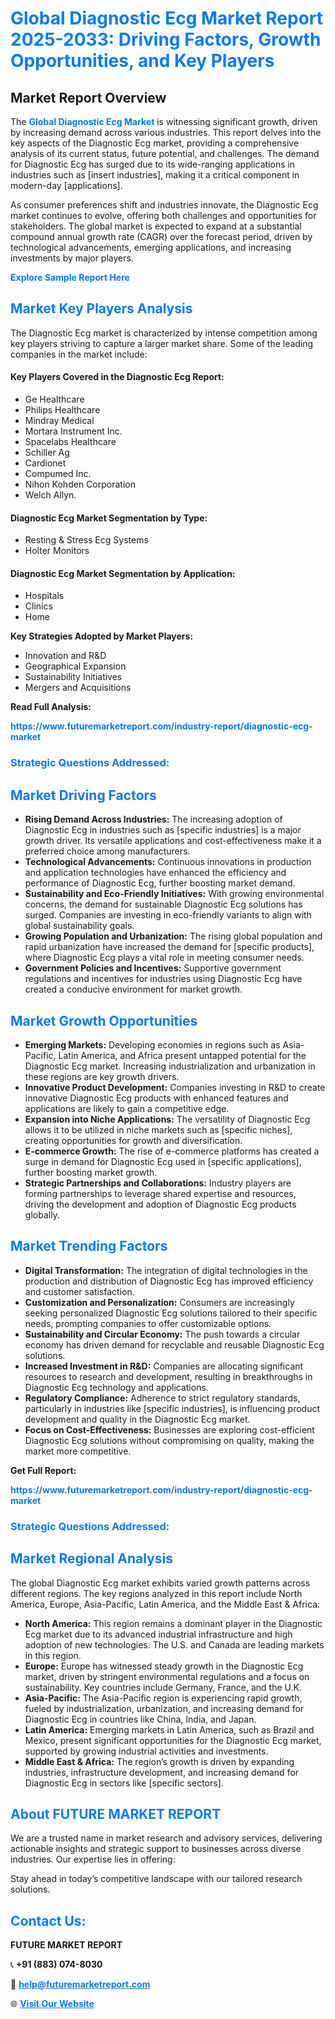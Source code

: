 <h1 style="color: #007BFF;">Global Diagnostic Ecg Market Report 2025-2033: Driving Factors, Growth Opportunities, and Key Players</h1>

<section id="overview">
<h2>Market Report Overview</h2>
<p>The <a href="https://www.futuremarketreport.com/industry-report/diagnostic-ecg-market" style="color: #007BFF; text-decoration: none;"><strong>Global Diagnostic Ecg Market</strong></a> is witnessing significant growth, driven by increasing demand across various industries. This report delves into the key aspects of the Diagnostic Ecg market, providing a comprehensive analysis of its current status, future potential, and challenges. The demand for Diagnostic Ecg has surged due to its wide-ranging applications in industries such as [insert industries], making it a critical component in modern-day [applications].</p>
<p>As consumer preferences shift and industries innovate, the Diagnostic Ecg market continues to evolve, offering both challenges and opportunities for stakeholders. The global market is expected to expand at a substantial compound annual growth rate (CAGR) over the forecast period, driven by technological advancements, emerging applications, and increasing investments by major players.</p>
</section>

<section id="overview">
<p><a href="https://www.futuremarketreport.com/request-sample/reportId=31639" style="color: #007BFF; text-decoration: none;"><strong>Explore Sample Report Here</strong></a></p>
</section>

<section id="key-players">
<h2 style="color: #007BFF;">Market Key Players Analysis</h2>
<p>The Diagnostic Ecg market is characterized by intense competition among key players striving to capture a larger market share. Some of the leading companies in the market include:</p>
<h4>Key Players Covered in the Diagnostic Ecg Report:</h4>
<ul><li>Ge Healthcare</li><li>Philips Healthcare</li><li>Mindray Medical</li><li>Mortara Instrument Inc.</li><li>Spacelabs Healthcare</li><li>Schiller Ag</li><li>Cardionet</li><li>Compumed Inc.</li><li>Nihon Kohden Corporation</li><li>Welch Allyn.</li></ul>
<h4>Diagnostic Ecg Market Segmentation by Type:</h4>
<ul><li>Resting &amp; Stress Ecg Systems</li><li>Holter Monitors</li></ul>

<h4>Diagnostic Ecg Market Segmentation by Application:</h4>
<ul><li>Hospitals</li><li>Clinics</li><li>Home</li></ul>
<p><strong>Key Strategies Adopted by Market Players:</strong></p>
<ul>
<li>Innovation and R&D</li>
<li>Geographical Expansion</li>
<li>Sustainability Initiatives</li>
<li>Mergers and Acquisitions</li>
</ul>
</section>

<section>
<p><strong>Read Full Analysis: </strong></p><a href="https://www.futuremarketreport.com/industry-report/diagnostic-ecg-market" style="color: #007BFF; text-decoration: none;"><strong>https://www.futuremarketreport.com/industry-report/diagnostic-ecg-market</strong></a>
<h3 style="color: #007BFF;">Strategic Questions Addressed:</h3>
</section>

<section id="driving-factors">
<h2 style="color: #007BFF;">Market Driving Factors</h2>
<ul>
<li><strong>Rising Demand Across Industries:</strong> The increasing adoption of Diagnostic Ecg in industries such as [specific industries] is a major growth driver. Its versatile applications and cost-effectiveness make it a preferred choice among manufacturers.</li>
<li><strong>Technological Advancements:</strong> Continuous innovations in production and application technologies have enhanced the efficiency and performance of Diagnostic Ecg, further boosting market demand.</li>
<li><strong>Sustainability and Eco-Friendly Initiatives:</strong> With growing environmental concerns, the demand for sustainable Diagnostic Ecg solutions has surged. Companies are investing in eco-friendly variants to align with global sustainability goals.</li>
<li><strong>Growing Population and Urbanization:</strong> The rising global population and rapid urbanization have increased the demand for [specific products], where Diagnostic Ecg plays a vital role in meeting consumer needs.</li>
<li><strong>Government Policies and Incentives:</strong> Supportive government regulations and incentives for industries using Diagnostic Ecg have created a conducive environment for market growth.</li>
</ul>
</section>

<section id="growth-opportunities">
<h2 style="color: #007BFF;">Market Growth Opportunities</h2>
<ul>
<li><strong>Emerging Markets:</strong> Developing economies in regions such as Asia-Pacific, Latin America, and Africa present untapped potential for the Diagnostic Ecg market. Increasing industrialization and urbanization in these regions are key growth drivers.</li>
<li><strong>Innovative Product Development:</strong> Companies investing in R&D to create innovative Diagnostic Ecg products with enhanced features and applications are likely to gain a competitive edge.</li>
<li><strong>Expansion into Niche Applications:</strong> The versatility of Diagnostic Ecg allows it to be utilized in niche markets such as [specific niches], creating opportunities for growth and diversification.</li>
<li><strong>E-commerce Growth:</strong> The rise of e-commerce platforms has created a surge in demand for Diagnostic Ecg used in [specific applications], further boosting market growth.</li>
<li><strong>Strategic Partnerships and Collaborations:</strong> Industry players are forming partnerships to leverage shared expertise and resources, driving the development and adoption of Diagnostic Ecg products globally.</li>
</ul>
</section>

<section id="trending-factors">
<h2 style="color: #007BFF;">Market Trending Factors</h2>
<ul>
<li><strong>Digital Transformation:</strong> The integration of digital technologies in the production and distribution of Diagnostic Ecg has improved efficiency and customer satisfaction.</li>
<li><strong>Customization and Personalization:</strong> Consumers are increasingly seeking personalized Diagnostic Ecg solutions tailored to their specific needs, prompting companies to offer customizable options.</li>
<li><strong>Sustainability and Circular Economy:</strong> The push towards a circular economy has driven demand for recyclable and reusable Diagnostic Ecg solutions.</li>
<li><strong>Increased Investment in R&D:</strong> Companies are allocating significant resources to research and development, resulting in breakthroughs in Diagnostic Ecg technology and applications.</li>
<li><strong>Regulatory Compliance:</strong> Adherence to strict regulatory standards, particularly in industries like [specific industries], is influencing product development and quality in the Diagnostic Ecg market.</li>
<li><strong>Focus on Cost-Effectiveness:</strong> Businesses are exploring cost-efficient Diagnostic Ecg solutions without compromising on quality, making the market more competitive.</li>
</ul>
</section>

<section>
<p><strong>Get Full Report: </strong></p><a href="https://www.futuremarketreport.com/industry-report/diagnostic-ecg-market" style="color: #007BFF; text-decoration: none;"><strong>https://www.futuremarketreport.com/industry-report/diagnostic-ecg-market</strong></a>
<h3 style="color: #007BFF;">Strategic Questions Addressed:</h3>
</section>


<section id="regional-analysis">
<h2 style="color: #007BFF;">Market Regional Analysis</h2>
<p>The global Diagnostic Ecg market exhibits varied growth patterns across different regions. The key regions analyzed in this report include North America, Europe, Asia-Pacific, Latin America, and the Middle East & Africa:</p>
<ul>
<li><strong>North America:</strong> This region remains a dominant player in the Diagnostic Ecg market due to its advanced industrial infrastructure and high adoption of new technologies. The U.S. and Canada are leading markets in this region.</li>
<li><strong>Europe:</strong> Europe has witnessed steady growth in the Diagnostic Ecg market, driven by stringent environmental regulations and a focus on sustainability. Key countries include Germany, France, and the U.K.</li>
<li><strong>Asia-Pacific:</strong> The Asia-Pacific region is experiencing rapid growth, fueled by industrialization, urbanization, and increasing demand for Diagnostic Ecg in countries like China, India, and Japan.</li>
<li><strong>Latin America:</strong> Emerging markets in Latin America, such as Brazil and Mexico, present significant opportunities for the Diagnostic Ecg market, supported by growing industrial activities and investments.</li>
<li><strong>Middle East & Africa:</strong> The region’s growth is driven by expanding industries, infrastructure development, and increasing demand for Diagnostic Ecg in sectors like [specific sectors].</li>
</ul>
</section>

<footer>
<h2 style="color: #007BFF;">About FUTURE MARKET REPORT</h2>
<p>We are a trusted name in market research and advisory services, delivering actionable insights and strategic support to businesses across diverse industries. Our expertise lies in offering:</p>

<p>Stay ahead in today’s competitive landscape with our tailored research solutions.</p>

<h2 style="color: #007BFF;">Contact Us:</h2>
<p><strong>FUTURE MARKET REPORT</strong></p>
<p>📞 <strong>+91 (883) 074-8030</strong></p>
<p>📧 <strong><a href="mailto:help@futuremarketreport.com" style="color: #007BFF;">help@futuremarketreport.com</a></strong></p>
<p>🌐 <strong><a href="https://www.futuremarketreport.com/" style="color: #007BFF;">Visit Our Website</a></strong></p>
</footer>
